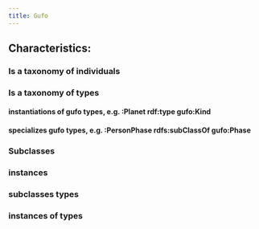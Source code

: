 ```yaml
---
title: Gufo
---
```


## Characteristics:
### Is a taxonomy of individuals
####
### Is a taxonomy of types
#### instantiations of gufo types, e.g. :Planet rdf:type gufo:Kind
#### specializes gufo types, e.g. :PersonPhase rdfs:subClassOf gufo:Phase
### Subclasses
### instances
### subclasses types
### instances of types
